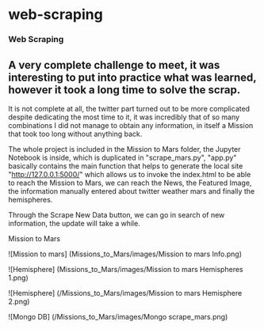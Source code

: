 # web-scraping
### Web Scraping 

## A very complete challenge to meet, it was interesting to put into practice what was learned, however it took a long time to solve the scrap.
It is not complete at all, the twitter part turned out to be more complicated despite dedicating the most time to it, it was incredibly that of so many combinations I did not manage to obtain any information, in itself a Mission that took too long without anything back.

The whole project is included in the Mission to Mars folder, the Jupyter Notebook is inside, which is duplicated in "scrape_mars.py", "app.py" basically contains the main function that helps to generate the local site "http://127.0.0.1:5000/" which allows us to invoke the index.html to be able to reach the Mission to Mars, we can reach the News, the Featured Image, the information manually entered about twitter weather mars and finally the hemispheres.

Through the Scrape New Data button, we can go in search of new information, the update will take a while.

Mission to Mars

![Mission to mars] (Missions_to_Mars/images/Mission to mars Info.png)

![Hemisphere] (Missions_to_Mars/images/Mission to mars Hemispheres 1.png)

![Hemisphere] (/Missions_to_Mars/images/Mission to mars Hemisphere 2.png)

![Mongo DB] (/Missions_to_Mars/images/Mongo scrape_mars.png)




